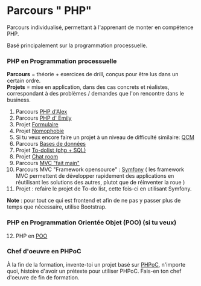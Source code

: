 # Parcours " PHP"
Parcours individualisé, permettant à l'apprenant de monter en compétence PHP.

Basé principalement sur la programmation processuelle.

### PHP en Programmation processuelle

**Parcours** = théorie + exercices de drill, conçus pour être lus dans un certain ordre.  
**Projets** = mise en application, dans des cas concrets et réalistes, correspondant à des problèmes / demandes que l'on rencontre dans le business.

1. Parcours [PHP d'Alex](./PHP-ALEX)
2. Parcours [PHP d' Emily](./PHP-EMILY)
3. Projet [Formulaire](./HackersPoulette)
4. Projet [Nomophobie](./nomophobie-questionnaire)
5. Si tu veux encore faire un projet à un niveau de difficulté similaire: [QCM](./QCM)  
5. Parcours [Bases de données](./07-DB) 
6. Projet [To-dolist (php + SQL)](./Todolist-sql)
7. Projet [Chat room](./chat)
9. Parcours [MVC "fait main"](./MVC)  
10. Parcours MVC "Framework opensource" : [Symfony](./symfony-training) ( les framework MVC permettent de développer rapidement des applications en réutilisant les solutions des autres, plutot que de réinventer la roue )
11. Projet : refaire le projet de To-do list, cette fois-ci en utilisant Symfony.

**Note** : pour tout ce qui est frontend et afin de ne pas y passer plus de temps que nécessaire, utilise Bootstrap.

### PHP en Programmation Orientée Objet (POO) (si tu veux)

12. PHP en [POO](./PHP-POO)

### Chef d'oeuvre en PHPoC

À la fin de la formation, invente-toi un projet basé sur [PHPoC](https://www.phpoc.com), n'importe quoi, histoire d'avoir un prétexte pour utiliser PHPoC. Fais-en ton chef d'oeuvre de fin de formation.

